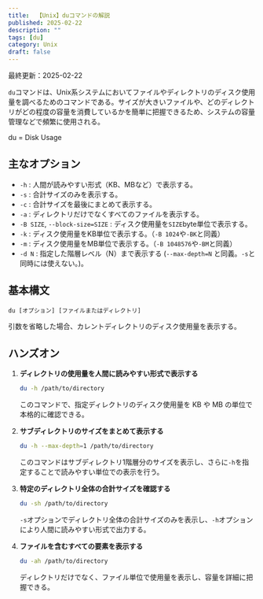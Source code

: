 ```yaml
---
title:  【Unix】duコマンドの解説
published: 2025-02-22
description: ""
tags: [du]
category: Unix
draft: false
---
```

最終更新：2025-02-22

`du`コマンドは、Unix系システムにおいてファイルやディレクトリのディスク使用量を調べるためのコマンドである。サイズが大きいファイルや、どのディレクトリがどの程度の容量を消費しているかを簡単に把握できるため、システムの容量管理などで頻繁に使用される。

du = Disk Usage

## 主なオプション

- `-h` : 人間が読みやすい形式（KB、MBなど）で表示する。  
- `-s` : 合計サイズのみを表示する。  
- `-c` : 合計サイズを最後にまとめて表示する。
- `-a` : ディレクトリだけでなくすべてのファイルを表示する。
- `-B SIZE`, `--block-size=SIZE` : ディスク使用量を`SIZE`byte単位で表示する。
- `-k` : ディスク使用量をKB単位で表示する。（`-B 1024`や`-BK`と同義）
- `-m` : ディスク使用量をMB単位で表示する。（`-B 1048576`や`-BM`と同義）
- `-d N` : 指定した階層レベル（N）まで表示する (`--max-depth=N` と同義。`-s`と同時には使えない。)。  

## 基本構文

```
du [オプション] [ファイルまたはディレクトリ]
```

引数を省略した場合、カレントディレクトリのディスク使用量を表示する。

## ハンズオン

1. **ディレクトリの使用量を人間に読みやすい形式で表示する**

   ```bash
   du -h /path/to/directory
   ```

   このコマンドで、指定ディレクトリのディスク使用量を KB や MB の単位で本格的に確認できる。

2. **サブディレクトリのサイズをまとめて表示する**

   ```bash
   du -h --max-depth=1 /path/to/directory
   ```

   このコマンドはサブディレクトリ1階層分のサイズを表示し、さらに`-h`を指定することで読みやすい単位での表示を行う。

3. **特定のディレクトリ全体の合計サイズを確認する**

   ```bash
   du -sh /path/to/directory
   ```

   `-s`オプションでディレクトリ全体の合計サイズのみを表示し、`-h`オプションにより人間に読みやすい形式で出力する。

4. **ファイルを含むすべての要素を表示する**

   ```bash
   du -ah /path/to/directory
   ```

   ディレクトリだけでなく、ファイル単位で使用量を表示し、容量を詳細に把握できる。

